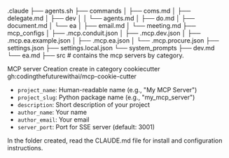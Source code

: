 .claude
├── agents.sh
├── commands
│   ├── coms.md
│   ├── delegate.md
│   ├── dev
│   │   └── agents.md
│   ├── do.md
│   ├── document.md
│   └── ea
│       ├── email.md
│       └── meeting.md
├── mcp_configs
│   ├── .mcp.conduit.json
│   ├── .mcp.dev.json
│   ├── .mcp.ea.example.json
│   ├── .mcp.ea.json
│   └── .mcp.procure.json
├── settings.json
├── settings.local.json
└── system_prompts
    ├── dev.md
    └── ea.md
├── src # contains the mcp servers by category.

MCP server Creation
create in category 
cookiecutter gh:codingthefuturewithai/mcp-cookie-cutter

- `project_name`: Human-readable name (e.g., "My MCP Server")
- `project_slug`: Python package name (e.g., "my_mcp_server")
- `description`: Short description of your project
- `author_name`: Your name
- `author_email`: Your email
- `server_port`: Port for SSE server (default: 3001)


In the folder created, read the CLAUDE.md file for install and configuration instructions.



